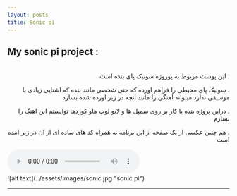 ```yaml
---
layout: posts
title: Sonic pi
---
```



## My sonic pi project :
<br>
<div dir="rtl">
. این پوست مربوط به پوروژه سونیک پای بنده است 

. سونیک پای محیطی را فراهم اورده که حتی شخصی مانند بنده که اشنایی زیادی با موسیقی ندارد میتواند اهنگی را مانند انچه در زیر اورده شده بسازد

. دراین پروژه بنده با کار بر روی سمپل ها و لایو لوپ هاو کوردها توانستم این اهنگ را بسازم 

. هم چنین عکسی از یک  صفحه از این برنامه به همراه کد های ساده ای از ان در زیر امده است 
<br>
</div>
<audio controls>
    <source src= "../assets/sonic.wav" type="audio/wav">
</audio>
<br>
![alt text](../assets/images/sonic.jpg "sonic pi")


---

